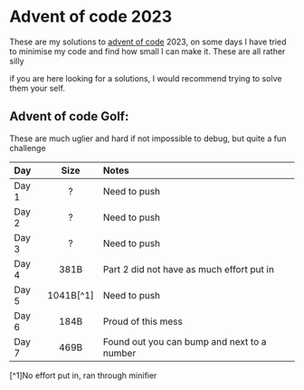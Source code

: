 # Advent of code 2023

These are my solutions to [advent of code](https://adventofcode.com/) 2023, on some days I have tried to minimise my code and find how small I can make it. These are all rather silly

if you are here looking for a solutions, I would recommend trying to solve them your self.

## Advent of code Golf:
These are much uglier and hard if not impossible to debug, but quite a fun challenge

| Day   |Size| Notes|
|:------|:-:|:--|
| Day 1 | ? | Need to push|
| Day 2 | ? | Need to push|
| Day 3 | ? | Need to push|
| Day 4 | 381B | Part 2 did not have as much effort put in|
| Day 5 | 1041B[^1] | Need to push|
| Day 6 | 184B | Proud of this mess|
| Day 7 | 469B | Found out you can bump and next to a number|

[^1]No effort put in, ran through minifier